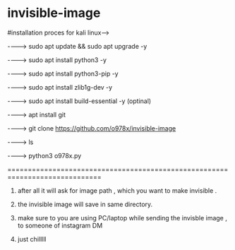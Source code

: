 # invisible-image


#installation proces for kali linux-->


----> sudo apt update && sudo apt upgrade -y

----> sudo apt install python3 -y

----> sudo apt install python3-pip -y

----> sudo apt install zlib1g-dev -y

----> sudo apt install build-essential -y (optinal)

----> apt install git

----> git clone https://github.com/o978x/invisible-image

----> ls

----> python3 o978x.py

=============================================================================
1. after all it will ask for image path , which you want to make invisible .
  
2. the invisible image will save in same directory.

3. make sure to you are using PC/laptop while sending the invisble image , to someone of instagram DM

4. just chilllll
